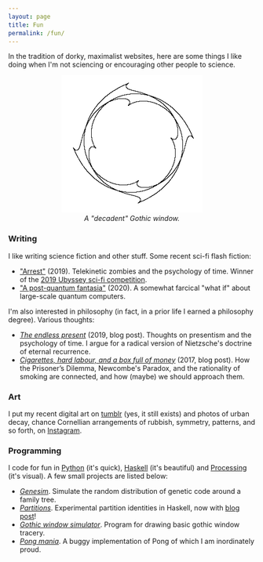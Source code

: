 ```yaml
---
layout: page
title: Fun
permalink: /fun/
---
```


In the tradition of dorky, maximalist websites, here are some things I like doing when I'm not sciencing or encouraging other
people to science.

<figure>
 <div style="text-align:center"><img src ="/images/gothic-2.png" /> <figcaption><i>A "decadent" Gothic window.</i></figcaption>
 	 </div>
  </figure>

### Writing

I like writing science fiction and other stuff. Some recent sci-fi flash fiction:

- ["Arrest"]({{hapax.github.io}}/assets/arrest.pdf) (2019). Telekinetic
zombies and the psychology of time. Winner of the
[2019 Ubyssey sci-fi competition](https://www.ubyssey.ca/science/arrestee-sci-fi-winner-2019/).
- ["A post-quantum fantasia"]({{hapax.github.io}}/assets/pqf.pdf)
(2020). A somewhat farcical "what if" about large-scale quantum computers.

I'm also interested in philosophy (in fact, in a prior life I earned a
philosophy degree). Various thoughts:

- [*The endless present*](https://hapax.github.io/philosophy/physics/psychology-time/)
  (2019, blog post). Thoughts on presentism and the psychology of
  time. I argue for a radical version of Nietzsche's doctrine of
  eternal recurrence.
- [*Cigarettes, hard labour, and a box full of money*](https://hapax.github.io/philosophy/prisoners/) (2017, blog post).
  How the Prisoner’s Dilemma, Newcombe's Paradox, and the rationality
  of smoking are connected, and how (maybe) we should approach them.

### Art

I put my recent digital art on [tumblr](https://caedrix.tumblr.com/)
(yes, it still exists) and photos of urban decay, chance Cornellian
arrangements of rubbish, symmetry, patterns, and so forth, on
[Instagram](https://www.instagram.com/dr__abe/).

### Programming

I code for fun in [Python](https://www.python.org/)
(it's quick), [Haskell](https://www.haskell.org/) (it's beautiful) and
[Processing](https://processing.org/) (it's visual). A few small
projects are listed below:

- [*Genesim*](https://github.com/hapax/genesim). Simulate the random
distribution of genetic code around a family tree.
- [*Partitions*](https://github.com/hapax/haskell-partitions). Experimental
  partition identities in Haskell, now with [blog post](https://hapax.github.io/mathematics/programming/haskell-partition/)!
- [*Gothic window simulator*](https://www.openprocessing.org/sketch/571835). Program for drawing basic gothic window tracery.
- [*Pong mania*](https://www.openprocessing.org/sketch/590092). A
  buggy implementation of Pong of which I am inordinately proud.
